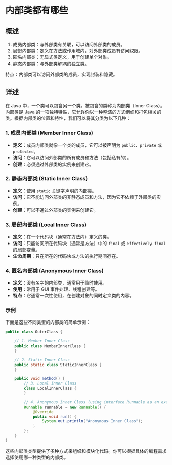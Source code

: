 # 内部类都有哪些

## 概述

1. 成员内部类：与外部类有关联，可以访问外部类的成员。
2. 局部内部类：定义在方法或作用域内，对外部类成员有访问权限。
3. 匿名内部类：无显式类定义，用于创建单个对象。
4. 静态内部类：与外部类解耦的独立类。

特点：内部类可以访问外部类的成员，实现封装和隐藏。

## 详述

在 Java 中，一个类可以包含另一个类。被包含的类称为内部类（Inner Class）。内部类是 Java 的一项独特特性，它允许你以一种整洁的方式组织和打包相关的类。根据内部类的位置和特性，我们可以将其分类为以下几种：

### 1. 成员内部类 (Member Inner Class)
- **定义**：成员内部类就像一个类的成员，它可以被声明为 `public`、`private` 或 `protected`。
- **访问**：它可以访问外部类的所有成员和方法（包括私有的）。
- **创建**：必须通过外部类的实例来创建它。
  
### 2. 静态内部类 (Static Inner Class)
- **定义**：使用 `static` 关键字声明的内部类。
- **访问**：它不能访问外部类的非静态成员和方法，因为它不依赖于外部类的实例。
- **创建**：可以不通过外部类的实例来创建它。

### 3. 局部内部类 (Local Inner Class)
- **定义**：在一个代码块（通常在方法内）定义的类。
- **访问**：只能访问所在代码块（通常是方法）中的 `final` 或 `effectively final` 的局部变量。
- **生命周期**：只在所在的代码块或方法的执行期间存在。

### 4. 匿名内部类 (Anonymous Inner Class)
- **定义**：没有名字的内部类，通常用于临时使用。
- **使用**：常用于 GUI 事件处理、线程创建等。
- **特点**：它通常一次性使用，在创建对象的同时定义类的内容。

### 示例
下面是这些不同类型的内部类的简单示例：
```java
public class OuterClass {

    // 1. Member Inner Class
    public class MemberInnerClass {
    }

    // 2. Static Inner Class
    public static class StaticInnerClass {
    }

    public void method() {
        // 3. Local Inner Class
        class LocalInnerClass {
        }

        // 4. Anonymous Inner Class (using interface Runnable as an example)
        Runnable runnable = new Runnable() {
            @Override
            public void run() {
                System.out.println("Anonymous Inner Class");
            }
        };
    }
}
```
这些内部类类型提供了多种方式来组织和模块化代码。你可以根据具体的编程需求选择使用哪一种类型的内部类。